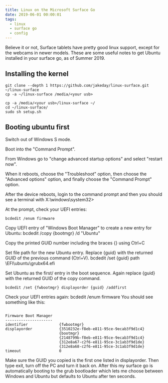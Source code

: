 ```yaml
---
title: Linux on the Microsoft Surface Go
date: 2019-06-01 00:00:01
tags:
  - linux
  - surface go
  - config
---
```


Believe it or not, Surface tablets have pretty good linux support, except for the webcams in newer models.
These are some useful notes to get Ubuntu installed in your surface go, as of Summer 2019.


<!--more-->

## Installing the kernel


```shell
git clone --depth 1 https://github.com/jakeday/linux-surface.git ~/linux-surface
cp -a ~/linux-surface /media/<your usb>
```

```shell
cp -a /media/<your usb>/linux-surface ~/
cd ~/linux-surface/
sudo sh setup.sh
```


## Booting ubuntu first

Switch out of Windows S mode.


Boot into the "Command Prompt".

From Windows go to "change advanced startup options" and select "restart now".

When it reboots, choose the "Troubleshoot" option, then choose the "Advanced options" option, and finally choose the "Command Prompt" option.

After the device reboots, login to the command prompt and then you should see a terminal with X:\windows\system32>

At the prompt, check your UEFI entries:

```shell
bcdedit /enum firmware
```

Copy UEFI entry of "Windows Boot Manager" to create a new entry for Ubuntu: bcdedit /copy {bootmgr} /d "Ubuntu"

Copy the printed GUID number including the braces {} using Ctrl+C

Set file path for the new Ubuntu entry. Replace {guid} with the returned GUID of the previous command (Ctrl+V). bcdedit /set {guid} path \EFI\ubuntu\grubx64.efi

Set Ubuntu as the first/ entry in the boot sequence. Again replace {guid} with the returned GUID of the copy command.

```shell
bcdedit /set {fwbootmgr} displayorder {guid} /addfirst
```

Check your UEFI entries again: bcdedit /enum firmware You should see something like this:


```shell

Firmware Boot Manager
---------------------
identifier              {fwbootmgr}
displayorder            {3510232e-f8eb-e811-95ce-9ecab3f9d1c4}
                        {bootmgr}
                        {2148799b-f8eb-e811-95ce-9ecab3f9d1c4}
                        {312e8a67-c2f6-e811-95ce-3c1ab3f9d1de}
                        {312e8a68-c2f6-e811-95ce-3c1ab3f9d1de}
timeout                 0
```

Make sure the GUID you copied is the first one listed in displayorder. Then type exit, turn off the PC and turn it back on. After this my surface go is automatically booting to the grub bootloader which lets me choose between Windows and Ubuntu but defaults to Ubuntu after ten seconds.

